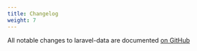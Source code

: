 ```yaml
---
title: Changelog
weight: 7
---
```


All notable changes to laravel-data are documented [on GitHub](https://github.com/spatie/laravel-data/blob/main/CHANGELOG.md)
